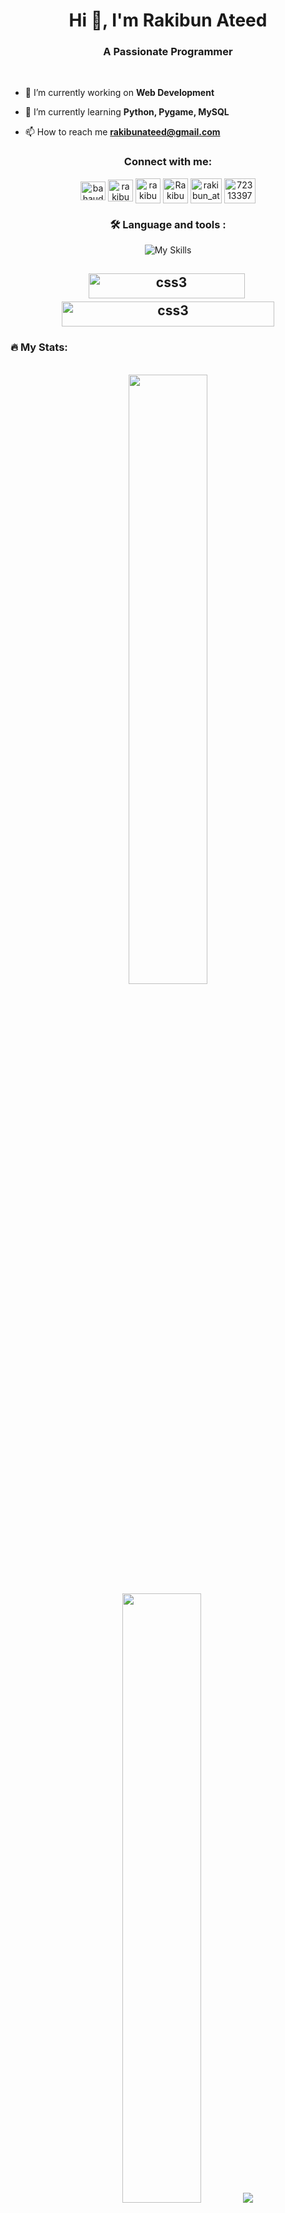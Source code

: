 <h1 align="center">Hi 👋, I'm Rakibun Ateed</h1>
<h3 align="center">A Passionate Programmer</h3>
<br>

- 🔭 I’m currently working on **Web Development**

- 🌱 I’m currently learning **Python, Pygame, MySQL**

<!-- - 📫 How to reach me **rakibunateed@gmail.com** -->
- 📫 How to reach me  **[rakibunateed@gmail.com](rakibunateed@gmail.com)**


<h3 align="center">Connect with me:</h3>
<div align="center">
<a href="https://linkedin.com/in/rakibun-ateed" target="blank"><img align="center" src="https://raw.githubusercontent.com/rahuldkjain/github-profile-readme-generator/master/src/images/icons/Social/linked-in-alt.svg" alt="bahauddinfaruqi" height="30" width="40" /></a>
<a href="https://fb.com/rakibun.atied.9" target="blank"><img align="center" src="https://raw.githubusercontent.com/rahuldkjain/github-profile-readme-generator/master/src/images/icons/Social/facebook.svg" alt="rakibunateed" height="35" width="40" /></a>
<a href="https://www.hackerrank.com/rakibunateed" target="blank"><img align="center" src="https://raw.githubusercontent.com/rahuldkjain/github-profile-readme-generator/master/src/images/icons/Social/hackerrank.svg" alt="rakibunateed" height="40" width="40" /></a>
<a href="https://codeforces.com/profile/Rakibun-Ateed" target="blank"><img align="center" src="https://raw.githubusercontent.com/rahuldkjain/github-profile-readme-generator/master/src/images/icons/Social/codeforces.svg" alt="Rakibun_Ateed" height="40" width="40" /></a>
<a href="https://www.codechef.com/users/rakibun_ateed" target="blank"><img align="center" src="https://cdn.jsdelivr.net/npm/simple-icons@3.1.0/icons/codechef.svg" alt="rakibun_ateed" height="40" width="50" /></a>
<a href="https://judge.beecrowd.com/en/profile/919420" target="blank"><img align="center" src="https://judge.beecrowd.com/img/5.0/logo-beecrowd.png?1700546944" alt="723133972279722066" height="40" width="50" /></a>
</div>

<h3 align="center">🛠 Language and tools :</h3>

<p align="center">
  <img src="https://skillicons.dev/icons?i=c,cpp,java,python,html,css,js,git,tailwind,react,mongodb,mysql,linux" alt="My Skills">
</p>


<h2 align="center"><img src="https://komarev.com/ghpvc/?username=rakibunateed&label=PROFILE+VIEWS" alt="css3" width="250" height="40"/>&nbsp;<img src="https://wakatime.com/badge/user/2600ebd3-0b9a-47a2-8f95-a0d4aabc4191.svg" alt="css3" width="340" height="40"/></h2>
<h3 style="text-align: left;">🔥 My Stats:</h3>

<br>
<div align="center">
 <div align="center">
<img height="50%" width="auto" src ="https://github-readme-stats.vercel.app/api?username=rakibunateed&show_icons=true&count_private=true&theme=darcula&hide_border=true&bg_color=00000000">
<img height="50%" width="auto" src ="https://github-readme-stats.vercel.app/api/top-langs/?username=rakibunateed&layout=compact&hide_border=true&theme=darcula&bg_color=00000000&langs_count=6&exclude_repo=offline-service-sharing-client">
<img src ="https://github-readme-streak-stats.herokuapp.com?user=rakibunateed&theme=darcula&hide_border=true&background=FFFFFF00">
<br>
</div>
  <br>
<p align="center"><img  src="https://github-readme-stats.vercel.app/api/wakatime?username=@ateed&theme=darcula" /></p>

	
<p align="center"><a href="#" target="_blank"> <img src="https://github.com/rakibunateed/logo/blob/main/keep_coding.gif" alt="code" width="300" /> </a></p>

